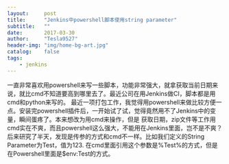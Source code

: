 ```yaml
---
layout:     post
title:      "Jenkins中powershell脚本使用string parameter"
subtitle:   ""
date:       2017-03-30
author:     "Tesla9527"
header-img: "img/home-bg-art.jpg"
catalog:    false
tags:
    - jenkins
---
```

一直非常喜欢用powershell来写一些脚本，功能非常强大，就拿获取当前日期来说，就比cmd不知道要高到哪里去了。最近公司在用Jenkins做CI，脚本都是用cmd和python来写的。
最近一项打包工作，我觉得用powershell来做比较方便一点。安装完powershell插件后，一开始试了试，觉得竟然用不了Jenkins中的变量，瞬间蛋疼了。本来想改为用cmd来操作，但是
获取日期，zip文件等工作用cmd实在不爽，而且powershell这么强大，不能用在Jenkins里面，岂不是不爽？后来研究了半天，发现是传参的方式和cmd不一样。比如我们定义的String Parameter为Test，值为123.
在cmd里面引用这个参数是%Test%的方式，但是在Powershell里面是$env:Test的方式。






